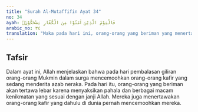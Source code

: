 ```yaml
---
title: "Surah Al-Mutaffifin Ayat 34"
no: 34
ayah: فَالْيَوْمَ الَّذِيْنَ اٰمَنُوْا مِنَ الْكُفَّارِ يَضْحَكُوْنَۙ
arabic_no: ٣٤
translation: "Maka pada hari ini, orang-orang yang beriman yang menertawakan orang-orang kafir, "
---
```


## Tafsir

Dalam ayat ini, Allah menjelaskan bahwa pada hari pembalasan giliran orang-orang Mukmin dalam surga mencemoohkan orang-orang kafir yang sedang menderita azab neraka. Pada hari itu, orang-orang yang beriman akan tertawa lebar karena menyaksikan pahala dan berbagai macam kenikmatan yang sesuai dengan janji Allah. Mereka juga menertawakan orang-orang kafir yang dahulu di dunia pernah mencemoohkan mereka.